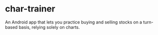 # char-trainer
An Android app that lets you practice buying and selling stocks on a turn-based basis, relying solely on charts.
